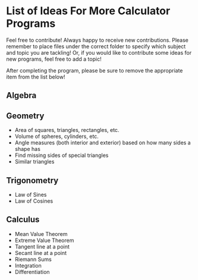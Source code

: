 # List of Ideas For More Calculator Programs
Feel free to contribute! Always happy to receive new contributions. Please remember to place files under the correct folder to specify which subject and topic you are tackling! Or, if you would like to contribute some ideas for new programs, feel free to add a topic!

After completing the program, please be sure to remove the appropriate item from the list below!
## Algebra
## Geometry
- Area of squares, triangles, rectangles, etc.
- Volume of spheres, cylinders, etc.
- Angle measures (both interior and exterior) based on how many sides a shape has
- Find missing sides of special triangles
- Similar triangles
## Trigonometry
- Law of Sines
- Law of Cosines
## Calculus
 - Mean Value Theorem
 - Extreme Value Theorem
 - Tangent line at a point
 - Secant line at a point
 - Riemann Sums
 - Integration
 - Differentiation
